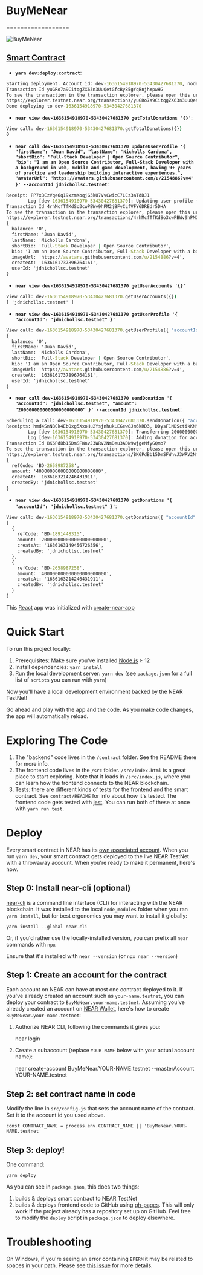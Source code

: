 # BuyMeNear
==================

![BuyMeNear](docs/screenshots/Web%201920%20–%2012.png)

## [Smart Contract](contract/assembly/index.ts)

- **`yarn dev:deploy:contract`**:
```cmd
Starting deployment. Account id: dev-1636154918970-53430427681370, node: https://rpc.testnet.near.org, helper: https://helper.testnet.near.org, file: ./out/main.wasm
Transaction Id yuGRo7a9CitqgZX63n3UuQetGfcBy85gYqBnjhYpwHG
To see the transaction in the transaction explorer, please open this url in your browser
https://explorer.testnet.near.org/transactions/yuGRo7a9CitqgZX63n3UuQetGfcBy85gYqBnjhYpwHG
Done deploying to dev-1636154918970-53430427681370
```

- **`near view dev-1636154918970-53430427681370 getTotalDonations '{}'`**:
```cmd
View call: dev-1636154918970-53430427681370.getTotalDonations({})
0
```

- **`near call dev-1636154918970-53430427681370 updateUserProfile '{ "firstName": "Juan David", "lastName": "Nicholls Cardona", "shortBio": "Full-Stack Developer | Open Source Contributor", "bio": "I am an Open Source Contributor, Full-Stack Developer with a background in web, mobile and game development, having 9+ years of practice and leadership building interactive experiences.", "avatarUrl": "https://avatars.githubusercontent.com/u/2154886?v=4" }' --accountId jdnichollsc.testnet`**:
```cmd
Receipt: FP7xBCzVqe6q19xzmKoqjG3kU7VvCwicC7LCz3aTdDJ1
        Log [dev-1636154918970-53430427681370]: Updating user profile for account "jdnichollsc.testnet"
Transaction Id 4rhMcfTfKdSo3cwPBWv9hPM2jBFyCLfVFY6DREdr5DHA
To see the transaction in the transaction explorer, please open this url in your browser
https://explorer.testnet.near.org/transactions/4rhMcfTfKdSo3cwPBWv9hPM2jBFyCLfVFY6DREdr5DHA
{
  balance: '0',
  firstName: 'Juan David',
  lastName: 'Nicholls Cardona',
  shortBio: 'Full-Stack Developer | Open Source Contributor',
  bio: 'I am an Open Source Contributor, Full-Stack Developer with a background in web, mobile and game development, having 9+ years of practice and leadership building interactive experiences.',
  imageUrl: 'https://avatars.githubusercontent.com/u/2154886?v=4',
  createAt: '1636161737896764161',
  userId: 'jdnichollsc.testnet'
}
```

- **`near view dev-1636154918970-53430427681370 getUserAccounts '{}'`**
```cmd
View call: dev-1636154918970-53430427681370.getUserAccounts({})
[ 'jdnichollsc.testnet' ]
```

- **`near view dev-1636154918970-53430427681370 getUserProfile '{ "accountId": "jdnichollsc.testnet" }'`**
```cmd
View call: dev-1636154918970-53430427681370.getUserProfile({ "accountId": "jdnichollsc.testnet" })
{
  balance: '0',
  firstName: 'Juan David',
  lastName: 'Nicholls Cardona',
  shortBio: 'Full-Stack Developer | Open Source Contributor',
  bio: 'I am an Open Source Contributor, Full-Stack Developer with a background in web, mobile and game development, having 9+ years of practice and leadership building interactive experiences.',
  imageUrl: 'https://avatars.githubusercontent.com/u/2154886?v=4',
  createAt: '1636161737896764161',
  userId: 'jdnichollsc.testnet'
}
```

- **`near call dev-1636154918970-53430427681370 sendDonation '{ "accountId": "jdnichollsc.testnet", "amount": "200000000000000000000000" }' --accountId jdnichollsc.testnet`**:
```cmd
Scheduling a call: dev-1636154918970-53430427681370.sendDonation({ "accountId": "jdnichollsc.testnet", "amount": "200000000000000000000000" })
Receipts: hmd4SnN8Ck4EbQxg5XxoHu2YsjnhukLEGew8Jm6kRD3, DDysF1NDSctikKNNAxFYccjuJzcYP5bxcSNF1ZYkM6Cq
        Log [dev-1636154918970-53430427681370]: Transferring 200000000000000000000000 to jdnichollsc.testnet
        Log [dev-1636154918970-53430427681370]: Adding donation for account "jdnichollsc.testnet"
Transaction Id BK6PdBb15DmSFWnvJ3WRV2NmDeu3ADN9wjgeMfyGQmb7
To see the transaction in the transaction explorer, please open this url in your browser
https://explorer.testnet.near.org/transactions/BK6PdBb15DmSFWnvJ3WRV2NmDeu3ADN9wjgeMfyGQmb7
{
  refCode: 'BD-2658987258',
  amount: '400000000000000000000000',
  createAt: '1636163214246431911',
  createdBy: 'jdnichollsc.testnet'
}
```

- **`near view dev-1636154918970-53430427681370 getDonations '{ "accountId": "jdnichollsc.testnet" }'`**:
```cmd
View call: dev-1636154918970-53430427681370.getDonations({ "accountId": "jdnichollsc.testnet" })
[
  {
    refCode: 'BD-1891448315',
    amount: '200000000000000000000000',
    createAt: '1636163149456726356',
    createdBy: 'jdnichollsc.testnet'
  },
  {
    refCode: 'BD-2658987258',
    amount: '400000000000000000000000',
    createAt: '1636163214246431911',
    createdBy: 'jdnichollsc.testnet'
  }
]
```

This [React] app was initialized with [create-near-app]


Quick Start
===========

To run this project locally:

1. Prerequisites: Make sure you've installed [Node.js] ≥ 12
2. Install dependencies: `yarn install`
3. Run the local development server: `yarn dev` (see `package.json` for a
   full list of `scripts` you can run with `yarn`)

Now you'll have a local development environment backed by the NEAR TestNet!

Go ahead and play with the app and the code. As you make code changes, the app will automatically reload.


Exploring The Code
==================

1. The "backend" code lives in the `/contract` folder. See the README there for
   more info.
2. The frontend code lives in the `/src` folder. `/src/index.html` is a great
   place to start exploring. Note that it loads in `/src/index.js`, where you
   can learn how the frontend connects to the NEAR blockchain.
3. Tests: there are different kinds of tests for the frontend and the smart
   contract. See `contract/README` for info about how it's tested. The frontend
   code gets tested with [jest]. You can run both of these at once with `yarn
   run test`.


Deploy
======

Every smart contract in NEAR has its [own associated account][NEAR accounts]. When you run `yarn dev`, your smart contract gets deployed to the live NEAR TestNet with a throwaway account. When you're ready to make it permanent, here's how.


Step 0: Install near-cli (optional)
-------------------------------------

[near-cli] is a command line interface (CLI) for interacting with the NEAR blockchain. It was installed to the local `node_modules` folder when you ran `yarn install`, but for best ergonomics you may want to install it globally:

    yarn install --global near-cli

Or, if you'd rather use the locally-installed version, you can prefix all `near` commands with `npx`

Ensure that it's installed with `near --version` (or `npx near --version`)


Step 1: Create an account for the contract
------------------------------------------

Each account on NEAR can have at most one contract deployed to it. If you've already created an account such as `your-name.testnet`, you can deploy your contract to `BuyMeNear.your-name.testnet`. Assuming you've already created an account on [NEAR Wallet], here's how to create `BuyMeNear.your-name.testnet`:

1. Authorize NEAR CLI, following the commands it gives you:

      near login

2. Create a subaccount (replace `YOUR-NAME` below with your actual account name):

      near create-account BuyMeNear.YOUR-NAME.testnet --masterAccount YOUR-NAME.testnet


Step 2: set contract name in code
---------------------------------

Modify the line in `src/config.js` that sets the account name of the contract. Set it to the account id you used above.

    const CONTRACT_NAME = process.env.CONTRACT_NAME || 'BuyMeNear.YOUR-NAME.testnet'


Step 3: deploy!
---------------

One command:

    yarn deploy

As you can see in `package.json`, this does two things:

1. builds & deploys smart contract to NEAR TestNet
2. builds & deploys frontend code to GitHub using [gh-pages]. This will only work if the project already has a repository set up on GitHub. Feel free to modify the `deploy` script in `package.json` to deploy elsewhere.


Troubleshooting
===============

On Windows, if you're seeing an error containing `EPERM` it may be related to spaces in your path. Please see [this issue](https://github.com/zkat/npx/issues/209) for more details.


  [React]: https://reactjs.org/
  [create-near-app]: https://github.com/near/create-near-app
  [Node.js]: https://nodejs.org/en/download/package-manager/
  [jest]: https://jestjs.io/
  [NEAR accounts]: https://docs.near.org/docs/concepts/account
  [NEAR Wallet]: https://wallet.testnet.near.org/
  [near-cli]: https://github.com/near/near-cli
  [gh-pages]: https://github.com/tschaub/gh-pages
